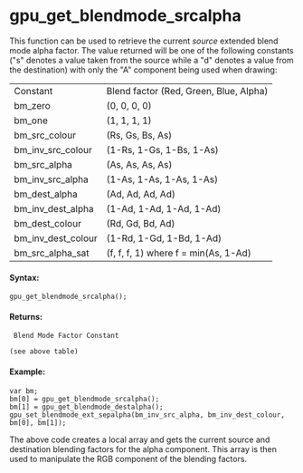 # gpu_get_blendmode_srcalpha

This function can be used to retrieve the current *source* extended
blend mode alpha factor. The value returned will be one of the following
constants ("s" denotes a value taken from the source while a "d" denotes
a value from the destination) with only the "A" component being used
when drawing:

|                      |                                        |
|----------------------|----------------------------------------|
| Constant             | Blend factor (Red, Green, Blue, Alpha) |
|  bm_zero             | (0, 0, 0, 0)                           |
|  bm_one              | (1, 1, 1, 1)                           |
|  bm_src_colour       | (Rs, Gs, Bs, As)                       |
|  bm_inv_src_colour   | (1-Rs, 1-Gs, 1-Bs, 1-As)               |
|  bm_src_alpha        | (As, As, As, As)                       |
|  bm_inv_src_alpha    | (1-As, 1-As, 1-As, 1-As)               |
|  bm_dest_alpha       | (Ad, Ad, Ad, Ad)                       |
|  bm_inv_dest_alpha   | (1-Ad, 1-Ad, 1-Ad, 1-Ad)               |
|  bm_dest_colour      | (Rd, Gd, Bd, Ad)                       |
|  bm_inv_dest_colour  | (1-Rd, 1-Gd, 1-Bd, 1-Ad)               |
|  bm_src_alpha_sat    | (f, f, f, 1) where f = min(As, 1-Ad)   |

#### Syntax:

``` gml
gpu_get_blendmode_srcalpha();
```

#### Returns:

``` gml
 Blend Mode Factor Constant

(see above table)
```

#### Example:

``` gml
var bm;
bm[0] = gpu_get_blendmode_srcalpha();
bm[1] = gpu_get_blendmode_destalpha();
gpu_set_blendmode_ext_sepalpha(bm_inv_src_alpha, bm_inv_dest_colour, bm[0], bm[1]);
```

The above code creates a local array and gets the current source and
destination blending factors for the alpha component. This array is then
used to manipulate the RGB component of the blending factors.

